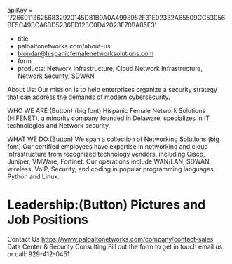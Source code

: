 apiKey = '726601136256832920145D81B9A0A4998952F31E02332A65509CC53056BE5C49BCA6BD5236ED123C0D42023F708A85E3'

- title
- paloaltonetworks.com/about-us
- biondar@hispanicfemalenetworksolutions.com
- form
- products: Network Infrastructure, Cloud Network Infrastructure, Network Security, SDWAN

About Us:
Our mission is to help enterprises
organize a security strategy that can
address the demands of modern cybersecurity.

WHO WE ARE:(Button) (big font)
Hispanic Female Network Solutions (HIFENET),
a minority company founded in Delaware,
specializes in IT technologies and Network security.

WHAT WE DO:(Button)
We span a collection of Networking Solutions (big font)
Our certified employees have expertise in networking and cloud infrastructure
from recognized technology vendors, including Cisco, Juniper, VMWare, Fortinet.
Our operations include WAN/LAN, SDWAN, wireless, VoIP, Security,
and coding in popular programming languages, Python and Linux.

Leadership:(Button)
Pictures and Job Positions
====================================================================
Contact Us
https://www.paloaltonetworks.com/company/contact-sales
Data Center & Security Consulting
Fill out the form to get in touch
email us or call: 929-412-0451
